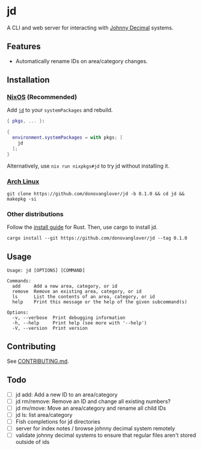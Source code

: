 # jd

A CLI and web server for interacting with [Johnny Decimal](https://johnnydecimal.com/) systems.

## Features

- Automatically rename IDs on area/category changes.

## Installation

### [NixOS](https://nixos.wiki/wiki/Overview_of_the_NixOS_Linux_distribution) (Recommended)

Add [`jd`](https://search.nixos.org/packages?channel=unstable&query=jd) to your `systemPackages` and rebuild.

```nix
{ pkgs, ... }:

{
  environment.systemPackages = with pkgs; [
    jd
  ];
}
```

Alternatively, use `nix run nixpkgs#jd` to try jd without installing it.

### [Arch Linux](https://archlinux.org/)

```fish
git clone https://github.com/donovanglover/jd -b 0.1.0 && cd jd && makepkg -si
```

### Other distributions

Follow the [install guide](https://www.rust-lang.org/tools/install) for Rust. Then, use cargo to install jd.

```fish
cargo install --git https://github.com/donovanglover/jd --tag 0.1.0
```

## Usage

```man
Usage: jd [OPTIONS] [COMMAND]

Commands:
  add     Add a new area, category, or id
  remove  Remove an existing area, category, or id
  ls      List the contents of an area, category, or id
  help    Print this message or the help of the given subcommand(s)

Options:
  -v, --verbose  Print debugging information
  -h, --help     Print help (see more with '--help')
  -V, --version  Print version
```

## Contributing

See [CONTRIBUTING.md](CONTRIBUTING.md).

## Todo

- [ ] jd add: Add a new ID to an area/category
- [ ] jd rm/remove: Remove an ID and change all existing numbers?
- [ ] jd mv/move: Move an area/category and rename all child IDs
- [ ] jd ls: list area/category
- [ ] Fish completions for jd directories
- [ ] server for index notes / browse johnny decimal system remotely
- [ ] validate johnny decimal systems to ensure that regular files aren't stored outside of ids
